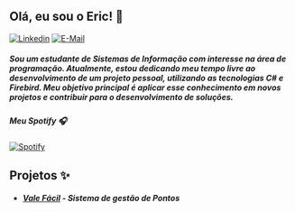 <h2>
Olá, eu sou o Eric! 👋
</h2>

[![Linkedin](https://img.shields.io/badge/linked-in-369?style=flat-square&logo=linkedin&logoColor=white&color=blue)](https://www.linkedin.com/in/EricSSantos)
[![E-Mail](https://img.shields.io/badge/email-@-2a8?@=flat-square&logo=gmail&logoColor=white)](mailto:ericsilva333@outlook.com)

<h5>
Sou um estudante de Sistemas de Informação com interesse na área de programação. Atualmente, estou dedicando meu tempo livre ao desenvolvimento de um projeto pessoal, utilizando as tecnologias C# e Firebird. Meu objetivo principal é aplicar esse conhecimento em novos projetos e contribuir para o desenvolvimento de soluções.
</h5>

<div id="spotify">

<h5>
Meu Spotify 🎧
</h5>
 
[![Spotify](https://dynamic-spotify-7hdpbwgzr-ericssantos.vercel.app/api/spotify?background_color=0d1117&border_color=ffffff)](https://open.spotify.com/user/z6kidzm03f7rfcrq7vtkdrn1h)  

</div>

<h2>
Projetos ✨
</h2>

- ##### [Vale Fácil](https://github.com/EricSSantos/Vale-Facil) - Sistema de gestão de Pontos 

<br>
